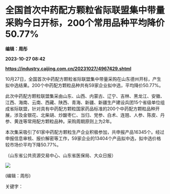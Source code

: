 # 全国首次中药配方颗粒省际联盟集中带量采购今日开标，200个常用品种平均降价50.77%
**编辑：周彤**

**2023-10-27 08:42**

**https://industry.caijing.com.cn/20231027/4967429.shtml**

10月27日，全国首次中药配方颗粒省际联盟集中带量采购在山东德州开标，产生拟中选结果。200个中药配方颗粒品种共有59家企业拟中选，平均降价50.77%。

此次中药配方颗粒联盟集采由山东、山西、内蒙古、辽宁、吉林、黑龙江、安徽、江西、海南、云南、西藏、陕西、青海、新疆、新疆生产建设兵团15个省级单位组成省际联盟，针对具有中药配方颗粒国家药品标准的200个中药配方颗粒品种开展，涉及金银花、北柴胡、炒酸枣仁、当归、党参、白术、连翘、人参、陈皮、丹参、黄连等常用配方颗粒品种。采购周期原则上为2年。

本次集采吸引了61家中药配方颗粒生产企业积极参加，共申报产品16345个。经过申报信息审核、报价解密等工作，59家企业的13404个产品拟中选，拟中选价格较市场价平均下降50.77%。

（山东省公共资源交易中心、山东省医保局、大众日报）

![](https://tx1.cdn.caijing.com.cn/2014-03-27/114048455.jpg)

(编辑：周彤)

关键字：